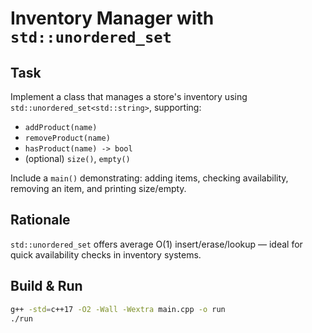 # Inventory Manager with `std::unordered_set`

## Task
Implement a class that manages a store's inventory using `std::unordered_set<std::string>`, supporting:
- `addProduct(name)`
- `removeProduct(name)`
- `hasProduct(name) -> bool`
- (optional) `size()`, `empty()`

Include a `main()` demonstrating: adding items, checking availability, removing an item, and printing size/empty.

## Rationale
`std::unordered_set` offers average O(1) insert/erase/lookup — ideal for quick availability checks in inventory systems.

## Build & Run
```bash
g++ -std=c++17 -O2 -Wall -Wextra main.cpp -o run
./run
